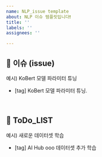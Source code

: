 ```yaml
---
name: NLP_issue template
about: NLP 이슈 템플릿입니다❗️
title: ''
labels: ''
assignees: ''

---
```


## 👀 이슈 (issue) 
예시) KoBert 모델 파라미터 튜닝

- [tag] KoBert 모델 파라미터 튜닝. 

<br>

## 🚀 ToDo_LIST
예시) 새로운 데이터셋 학습
  
- [tag] AI Hub ooo 데이터셋 추가 학습
